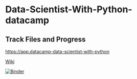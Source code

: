 # Data-Scientist-With-Python-datacamp
## Track Files and Progress
https://app.datacamp-data-scientist-with-python

[Wiki](https://github.com/HannaAA17/Data-Scientist-With-Python-datacamp/wiki)

[![Binder](https://mybinder.org/badge_logo.svg)](https://mybinder.org/v2/gh/HannaAA17/Data-Scientist-With-Python-datacamp/HEAD?urlpath=tree)

